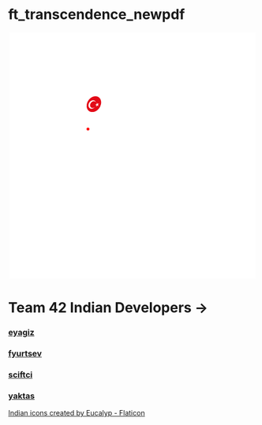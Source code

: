 # ft_transcendence_newpdf

<p align="center">
    <img src="./indianpong/static/assets/logo.png"/>
</p>

# Team 42 Indian Developers ->
### [eyagiz](https://github.com/fleizean)
### [fyurtsev](https://github.com/fyurtsev)
### [sciftci](https://github.com/temasictfic)
### [yaktas](https://github.com/yeaktas)

<a href="https://www.flaticon.com/free-icons/indian" title="indian icons">Indian icons created by Eucalyp - Flaticon</a>